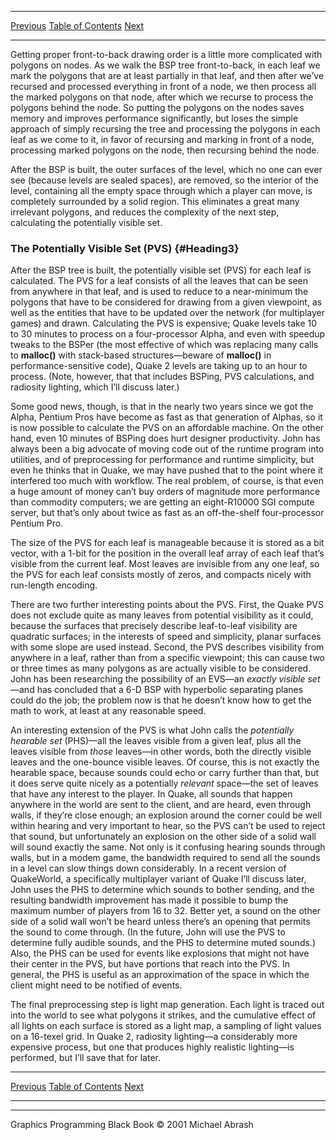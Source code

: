   ------------------------ --------------------------------- --------------------
  [Previous](70-01.html)   [Table of Contents](index.html)   [Next](70-03.html)
  ------------------------ --------------------------------- --------------------

Getting proper front-to-back drawing order is a little more complicated
with polygons on nodes. As we walk the BSP tree front-to-back, in each
leaf we mark the polygons that are at least partially in that leaf, and
then after we’ve recursed and processed everything in front of a node,
we then process all the marked polygons on that node, after which we
recurse to process the polygons behind the node. So putting the polygons
on the nodes saves memory and improves performance significantly, but
loses the simple approach of simply recursing the tree and processing
the polygons in each leaf as we come to it, in favor of recursing and
marking in front of a node, processing marked polygons on the node, then
recursing behind the node.

After the BSP is built, the outer surfaces of the level, which no one
can ever see (because levels are sealed spaces), are removed, so the
interior of the level, containing all the empty space through which a
player can move, is completely surrounded by a solid region. This
eliminates a great many irrelevant polygons, and reduces the complexity
of the next step, calculating the potentially visible set.

### The Potentially Visible Set (PVS) {#Heading3}

After the BSP tree is built, the potentially visible set (PVS) for each
leaf is calculated. The PVS for a leaf consists of all the leaves that
can be seen from anywhere in that leaf, and is used to reduce to a
near-minimum the polygons that have to be considered for drawing from a
given viewpoint, as well as the entities that have to be updated over
the network (for multiplayer games) and drawn. Calculating the PVS is
expensive; Quake levels take 10 to 30 minutes to process on a
four-processor Alpha, and even with speedup tweaks to the BSPer (the
most effective of which was replacing many calls to **malloc()** with
stack-based structures—beware of **malloc()** in performance-sensitive
code), Quake 2 levels are taking up to an hour to process. (Note,
however, that that includes BSPing, PVS calculations, and radiosity
lighting, which I’ll discuss later.)

Some good news, though, is that in the nearly two years since we got the
Alpha, Pentium Pros have become as fast as that generation of Alphas, so
it is now possible to calculate the PVS on an affordable machine. On the
other hand, even 10 minutes of BSPing does hurt designer productivity.
John has always been a big advocate of moving code out of the runtime
program into utilities, and of preprocessing for performance and runtime
simplicity, but even he thinks that in Quake, we may have pushed that to
the point where it interfered too much with workflow. The real problem,
of course, is that even a huge amount of money can’t buy orders of
magnitude more performance than commodity computers; we are getting an
eight-R10000 SGI compute server, but that’s only about twice as fast as
an off-the-shelf four-processor Pentium Pro.

The size of the PVS for each leaf is manageable because it is stored as
a bit vector, with a 1-bit for the position in the overall leaf array of
each leaf that’s visible from the current leaf. Most leaves are
invisible from any one leaf, so the PVS for each leaf consists mostly of
zeros, and compacts nicely with run-length encoding.

There are two further interesting points about the PVS. First, the Quake
PVS does not exclude quite as many leaves from potential visibility as
it could, because the surfaces that precisely describe leaf-to-leaf
visibility are quadratic surfaces; in the interests of speed and
simplicity, planar surfaces with some slope are used instead. Second,
the PVS describes visibility from anywhere in a leaf, rather than from a
specific viewpoint; this can cause two or three times as many polygons
as are actually visible to be considered. John has been researching the
possibility of an EVS—an *exactly visible set*—and has concluded that a
6-D BSP with hyperbolic separating planes could do the job; the problem
now is that he doesn’t know how to get the math to work, at least at any
reasonable speed.

An interesting extension of the PVS is what John calls the *potentially
hearable set* (PHS)—all the leaves visible from a given leaf, plus all
the leaves visible from *those* leaves—in other words, both the directly
visible leaves and the one-bounce visible leaves. Of course, this is not
exactly the hearable space, because sounds could echo or carry further
than that, but it does serve quite nicely as a potentially *relevant*
space—the set of leaves that have any interest to the player. In Quake,
all sounds that happen anywhere in the world are sent to the client, and
are heard, even through walls, if they’re close enough; an explosion
around the corner could be well within hearing and very important to
hear, so the PVS can’t be used to reject that sound, but unfortunately
an explosion on the other side of a solid wall will sound exactly the
same. Not only is it confusing hearing sounds through walls, but in a
modem game, the bandwidth required to send all the sounds in a level can
slow things down considerably. In a recent version of QuakeWorld, a
specifically multiplayer variant of Quake I’ll discuss later, John uses
the PHS to determine which sounds to bother sending, and the resulting
bandwidth improvement has made it possible to bump the maximum number of
players from 16 to 32. Better yet, a sound on the other side of a solid
wall won’t be heard unless there’s an opening that permits the sound to
come through. (In the future, John will use the PVS to determine fully
audible sounds, and the PHS to determine muted sounds.) Also, the PHS
can be used for events like explosions that might not have their center
in the PVS, but have portions that reach into the PVS. In general, the
PHS is useful as an approximation of the space in which the client might
need to be notified of events.

The final preprocessing step is light map generation. Each light is
traced out into the world to see what polygons it strikes, and the
cumulative effect of all lights on each surface is stored as a light
map, a sampling of light values on a 16-texel grid. In Quake 2,
radiosity lighting—a considerably more expensive process, but one that
produces highly realistic lighting—is performed, but I’ll save that for
later.

  ------------------------ --------------------------------- --------------------
  [Previous](70-01.html)   [Table of Contents](index.html)   [Next](70-03.html)
  ------------------------ --------------------------------- --------------------

* * * * *

Graphics Programming Black Book © 2001 Michael Abrash
